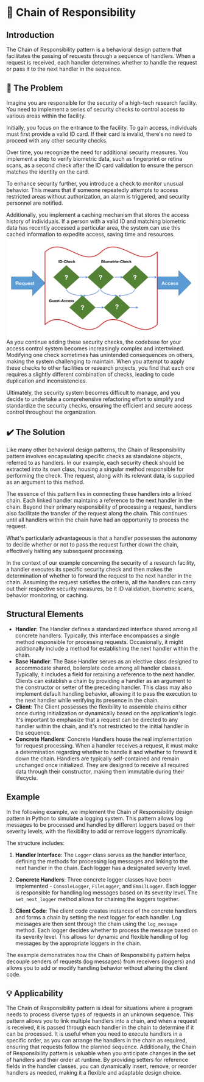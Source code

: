 
# 🔗 Chain of Responsibility

## Introduction
The Chain of Responsibility pattern is a behavioral design pattern that facilitates the passing of requests through a sequence of handlers. When a request is received, each handler determines whether to handle the request or pass it to the next handler in the sequence.

##  🚨 The Problem
Imagine you are responsible for the security of a high-tech research facility. You need to implement a series of security checks to control access to various areas within the facility.

Initially, you focus on the entrance to the facility. To gain access, individuals must first provide a valid ID card. If their card is invalid, there's no need to proceed with any other security checks.

Over time, you recognize the need for additional security measures. You implement a step to verify biometric data, such as fingerprint or retina scans, as a second check after the ID card validation to ensure the person matches the identity on the card.

To enhance security further, you introduce a check to monitor unusual behavior. This means that if someone repeatedly attempts to access restricted areas without authorization, an alarm is triggered, and security personnel are notified.

Additionally, you implement a caching mechanism that stores the access history of individuals. If a person with a valid ID and matching biometric data has recently accessed a particular area, the system can use this cached information to expedite access, saving time and resources.
![Behavioural Problem](../../assets/ChainOfResponsibility_Problem.png)
As you continue adding these security checks, the codebase for your access control system becomes increasingly complex and intertwined. Modifying one check sometimes has unintended consequences on others, making the system challenging to maintain. When you attempt to apply these checks to other facilities or research projects, you find that each one requires a slightly different combination of checks, leading to code duplication and inconsistencies.

Ultimately, the security system becomes difficult to manage, and you decide to undertake a comprehensive refactoring effort to simplify and standardize the security checks, ensuring the efficient and secure access control throughout the organization.

## ✔️ The Solution
Like many other behavioral design patterns, the Chain of Responsibility pattern involves encapsulating specific checks as standalone objects, referred to as handlers. In our example, each security check should be extracted into its own class, housing a singular method responsible for performing the check. The request, along with its relevant data, is supplied as an argument to this method.

The essence of this pattern lies in connecting these handlers into a linked chain. Each linked handler maintains a reference to the next handler in the chain. Beyond their primary responsibility of processing a request, handlers also facilitate the transfer of the request along the chain. This continues until all handlers within the chain have had an opportunity to process the request.

What's particularly advantageous is that a handler possesses the autonomy to decide whether or not to pass the request further down the chain, effectively halting any subsequent processing.

In the context of our example concerning the security of a research facility, a handler executes its specific security check and then makes the determination of whether to forward the request to the next handler in the chain. Assuming the request satisfies the criteria, all the handlers can carry out their respective security measures, be it ID validation, biometric scans, behavior monitoring, or caching.
## Structural Elements

- **Handler**:  The Handler defines a standardized interface shared among all concrete handlers. Typically, this interface encompasses a single method responsible for processing requests. Occasionally, it might additionally include a method for establishing the next handler within the chain.
- **Base Handler**: The Base Handler serves as an elective class designed to accommodate shared, boilerplate code among all handler classes. Typically, it includes a field for retaining a reference to the next handler. Clients can establish a chain by providing a handler as an argument to the constructor or setter of the preceding handler. This class may also implement default handling behavior, allowing it to pass the execution to the next handler while verifying its presence in the chain.
- **Client**: The Client possesses the flexibility to assemble chains either once during initialization or dynamically based on the application's logic. It's important to emphasize that a request can be directed to any handler within the chain, and it's not restricted to the initial handler in the sequence.
- **Concrete Handlers**: Concrete Handlers house the real implementation for request processing. When a handler receives a request, it must make a determination regarding whether to handle it and whether to forward it down the chain.
   Handlers are typically self-contained and remain unchanged once initialized. They are designed to receive all required data through their constructor, making them immutable during their lifecycle.
## Example
In the following example, we implement the Chain of Responsibility design pattern in Python to simulate a logging system. This pattern allows log messages to be processed and handled by different loggers based on their severity levels, with the flexibility to add or remove loggers dynamically.

The structure includes:

1. **Handler Interface**: The `Logger` class serves as the handler interface, defining the methods for processing log messages and linking to the next handler in the chain. Each logger has a designated severity level.

2. **Concrete Handlers**: Three concrete logger classes have been implemented - `ConsoleLogger`, `FileLogger`, and `EmailLogger`. Each logger is responsible for handling log messages based on its severity level. The `set_next_logger` method allows for chaining the loggers together.

3. **Client Code**: The client code creates instances of the concrete handlers and forms a chain by setting the next logger for each handler. Log messages are then sent through the chain using the `log_message` method. Each logger decides whether to process the message based on its severity level. This allows for dynamic and flexible handling of log messages by the appropriate loggers in the chain.

The example demonstrates how the Chain of Responsibility pattern helps decouple senders of requests (log messages) from receivers (loggers) and allows you to add or modify handling behavior without altering the client code.
## 💡 Applicability
The Chain of Responsibility pattern is ideal for situations where a program needs to process diverse types of requests in an unknown sequence. This pattern allows you to link multiple handlers into a chain, and when a request is received, it is passed through each handler in the chain to determine if it can be processed. It is useful when you need to execute handlers in a specific order, as you can arrange the handlers in the chain as required, ensuring that requests follow the planned sequence. Additionally, the Chain of Responsibility pattern is valuable when you anticipate changes in the set of handlers and their order at runtime. By providing setters for reference fields in the handler classes, you can dynamically insert, remove, or reorder handlers as needed, making it a flexible and adaptable design choice.
